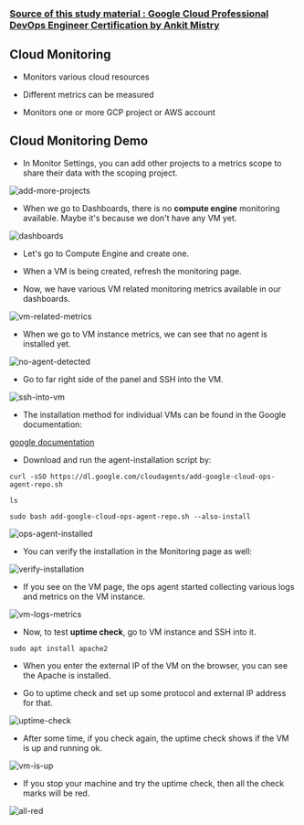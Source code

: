 ### [Source of this study material : Google Cloud Professional DevOps Engineer Certification by Ankit Mistry](https://www.udemy.com/course/gcp-google-cloud-professional-devops-engineer-certification/)


## Cloud Monitoring

- Monitors various cloud resources


- Different metrics can be measured


- Monitors one or more GCP project or AWS account


## Cloud Monitoring Demo

- In Monitor Settings, you can add other projects to a metrics scope to share their data with the scoping project.


![add-more-projects](/GCP_pictures/Study-logs/cloud-monitoring/add-more-projects.PNG "Add more projects")


- When we go to Dashboards, there is no **compute engine** monitoring available. Maybe it's because we don't have any VM yet. 


![dashboards](/GCP_pictures/Study-logs/cloud-monitoring/dashboards.PNG "Dashboards")


- Let's go to Compute Engine and create one.


- When a VM is being created, refresh the monitoring page.


- Now, we have various VM related monitoring metrics available in our dashboards.


![vm-related-metrics](/GCP_pictures/Study-logs/cloud-monitoring/vm-related-logs.PNG "VM related metrics")


- When we go to VM instance metrics, we can see that no agent is installed yet.


![no-agent-detected](/GCP_pictures/Study-logs/cloud-monitoring/no-agent-detected.PNG "No agent detected")


- Go to far right side of the panel and SSH into the VM.


![ssh-into-vm](/GCP_pictures/Study-logs/cloud-monitoring/ssh-into-vm.PNG "SSH into VM")


- The installation method for individual VMs can be found in the Google documentation:


[google documentation](https://cloud.google.com/stackdriver/docs/solutions/agents/ops-agent/installation)


- Download and run the agent-installation script by:


```
curl -sSO https://dl.google.com/cloudagents/add-google-cloud-ops-agent-repo.sh
```

```
ls
```

```
sudo bash add-google-cloud-ops-agent-repo.sh --also-install
```


![ops-agent-installed](/GCP_pictures/Study-logs/cloud-monitoring/ops-agent-installed.PNG "ops agent installed")


- You can verify the installation in the Monitoring page as well:


![verify-installation](/GCP_pictures/Study-logs/cloud-monitoring/verify-ops-agent.PNG "Verify installation")


- If you see on the VM page, the ops agent started collecting various logs and metrics on the VM instance.


![vm-logs-metrics](/GCP_pictures/Study-logs/cloud-monitoring/metrics-available.PNG "VM logs and metrics")


- Now, to test **uptime check**, go to VM instance and SSH into it.


```
sudo apt install apache2
```

- When you enter the external IP of the VM on the browser, you can see the Apache is installed.


- Go to uptime check and set up some protocol and external IP address for that.


![uptime-check](/GCP_pictures/Study-logs/cloud-monitoring/uptime-check.PNG "Uptime check")


- After some time, if you check again, the uptime check shows if the VM is up and running ok.


![vm-is-up](/GCP_pictures/Study-logs/cloud-monitoring/vm-is-up.PNG "VM is up")


- If you stop your machine and try the uptime check, then all the check marks will be red.


![all-red](/GCP_pictures/Study-logs/cloud-monitoring/all-red.PNG "All red")


